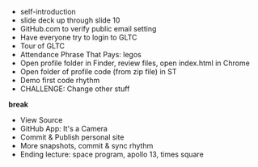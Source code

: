 - self-introduction
- slide deck up through slide 10
- GitHub.com to verify public email setting
- Have everyone try to login to GLTC
- Tour of GLTC
- Attendance Phrase That Pays: legos
- Open profile folder in Finder, review files, open index.html in Chrome
- Open folder of profile code (from zip file) in ST
- Demo first code rhythm
- CHALLENGE: Change other stuff

**break**

- View Source
- GitHub App: It's a Camera
- Commit & Publish personal site
- More snapshots, commit & sync rhythm
- Ending lecture: space program, apollo 13, times square


